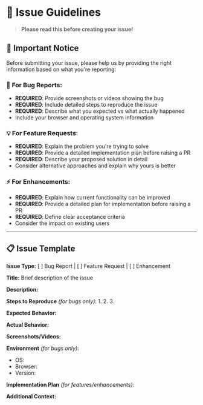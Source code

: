 # 📝 Issue Guidelines

> **Please read this before creating your issue!**

## 🚨 Important Notice

Before submitting your issue, please help us by providing the right information based on what you're reporting:

### 🐞 **For Bug Reports:**
- **REQUIRED**: Provide screenshots or videos showing the bug
- **REQUIRED**: Include detailed steps to reproduce the issue
- **REQUIRED**: Describe what you expected vs what actually happened
- Include your browser and operating system information

### 💡 **For Feature Requests:**
- **REQUIRED**: Explain the problem you're trying to solve
- **REQUIRED**: Provide a detailed implementation plan before raising a PR
- **REQUIRED**: Describe your proposed solution in detail
- Consider alternative approaches and explain why yours is better

### ⚡ **For Enhancements:**
- **REQUIRED**: Explain how current functionality can be improved
- **REQUIRED**: Provide a detailed plan for implementation before raising a PR
- **REQUIRED**: Define clear acceptance criteria
- Consider the impact on existing users

---

## 📋 Issue Template

**Issue Type:** [ ] Bug Report | [ ] Feature Request | [ ] Enhancement

**Title:** Brief description of the issue

**Description:**
<!-- Replace this comment with your detailed description -->

**Steps to Reproduce** *(for bugs only)*:
1. 
2. 
3. 

**Expected Behavior:**
<!-- What should have happened? -->

**Actual Behavior:**
<!-- What actually happened? -->

**Screenshots/Videos:**
<!-- Please drag and drop screenshots or videos here -->

**Environment** *(for bugs only)*:
- OS: 
- Browser: 
- Version: 

**Implementation Plan** *(for features/enhancements)*:
<!-- Provide detailed plan including:
- Technical approach
- Required changes  
- Dependencies
- Timeline estimate -->

**Additional Context:**
<!-- Add any other context about the problem here -->
